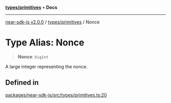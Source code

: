 [**types/primitives**](../README.md) • **Docs**

***

[near-sdk-js v2.0.0](../../../packages.md) / [types/primitives](../README.md) / Nonce

# Type Alias: Nonce

> **Nonce**: `bigint`

A large integer representing the nonce.

## Defined in

[packages/near-sdk-js/src/types/primitives.ts:20](https://github.com/dim-daskalov/near-sdk-js/blob/0bae67c8fac52fa6fac6b3698d8164f5618f8e2c/packages/near-sdk-js/src/types/primitives.ts#L20)
